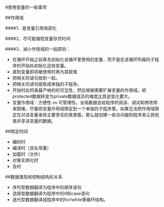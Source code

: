 #使用变量的一般事项

##作用域

####1、是变量引用局部化

####2、尽可能缩短变量存货时间

####3、减小作用域的一般原则：
* 在循环开始之前再去初始化该循环里使用的变量，而不是在该循环所属的子程序的开始处初始化这些变量。
* 直到变量即将被使用时再为其赋值
* 把相关的语句放到一起。
* 把相关的语句提取成单独的子程序。
* 开始时此阿勇最严格的的可见性，然后根据需要扩展变量的作用域。把protected数据转变为private数据成员的难度比其逆变化要大。
* 变量作用域：方便性 vs 可管理性。全局数据会给程序的阅读、调试和修改带来困难。尽量把变量作用域限定到一个单独的子程序里。如果无法把作用域限定在对该变量承担主要责任的类里面，那么就创建一些访问器则程序来让其他类共享该变量的数据。


##绑定时间

* 编码时
* 编译时（具名常量）
* 加载时（文件）
* 对象实例化时
* 及时


##数据类型和控制结构的关系

* 序列型数据翻译为程序中的顺序语句
* 选择型数据翻译为程序中的if和case语句
* 迭代型数据翻译成程序中的for/while等循环结构。
